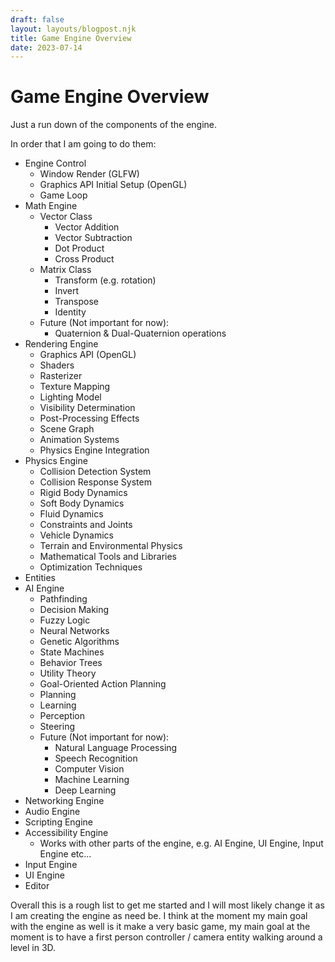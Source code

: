```yaml
---
draft: false
layout: layouts/blogpost.njk
title: Game Engine Overview
date: 2023-07-14
---
```


# Game Engine Overview

Just a run down of the components of the engine.

In order that I am going to do them:

- Engine Control
  - Window Render (GLFW)
  - Graphics API Initial Setup (OpenGL)
  - Game Loop
- Math Engine
  - Vector Class
    - Vector Addition
    - Vector Subtraction
    - Dot Product
    - Cross Product
  - Matrix Class
    - Transform (e.g. rotation)
    - Invert
    - Transpose
    - Identity
  - Future (Not important for now):
    - Quaternion & Dual-Quaternion operations
- Rendering Engine
  - Graphics API (OpenGL)
  - Shaders
  - Rasterizer
  - Texture Mapping
  - Lighting Model
  - Visibility Determination
  - Post-Processing Effects
  - Scene Graph
  - Animation Systems
  - Physics Engine Integration
- Physics Engine
  - Collision Detection System
  - Collision Response System
  - Rigid Body Dynamics
  - Soft Body Dynamics
  - Fluid Dynamics
  - Constraints and Joints
  - Vehicle Dynamics
  - Terrain and Environmental Physics
  - Mathematical Tools and Libraries
  - Optimization Techniques
- Entities
- AI Engine
  - Pathfinding
  - Decision Making
  - Fuzzy Logic
  - Neural Networks
  - Genetic Algorithms
  - State Machines
  - Behavior Trees
  - Utility Theory
  - Goal-Oriented Action Planning
  - Planning
  - Learning
  - Perception
  - Steering
  - Future (Not important for now):
    - Natural Language Processing
    - Speech Recognition
    - Computer Vision
    - Machine Learning
    - Deep Learning
- Networking Engine
- Audio Engine
- Scripting Engine
- Accessibility Engine
  - Works with other parts of the engine, e.g. AI Engine, UI Engine, Input Engine etc...
- Input Engine
- UI Engine 
- Editor


Overall this is a rough list to get me started and I will most likely change it as I am creating the engine as need be. I think at the moment my main goal with the engine as well is it make a very basic game, my main goal at the moment is to have a first person controller / camera entity walking around a level in 3D.